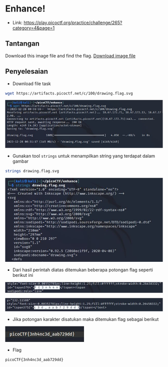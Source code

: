 # Enhance!
- Link: https://play.picoctf.org/practice/challenge/265?category=4&page=1

## Tantangan
Download this image file and find the flag. [Download image file](https://artifacts.picoctf.net/c/100/drawing.flag.svg)

## Penyelesaian
- Download file task
```sh
wget https://artifacts.picoctf.net/c/100/drawing.flag.svg
```

![alt text](https://github.com/rahardian-dwi-saputra/picoCTF-writeup/blob/main/Forensics/enhance/assets/enhance%201.JPG)

- Gunakan tool `strings` untuk menampilkan string yang terdapat dalam gambar
```sh
strings drawing.flag.svg
```

![alt text](https://github.com/rahardian-dwi-saputra/picoCTF-writeup/blob/main/Forensics/enhance/assets/enhance%202.JPG)

- Dari hasil perintah diatas ditemukan beberapa potongan flag seperti berikut ini

![alt text](https://github.com/rahardian-dwi-saputra/picoCTF-writeup/blob/main/Forensics/enhance/assets/enhance%203.JPG)

![alt text](https://github.com/rahardian-dwi-saputra/picoCTF-writeup/blob/main/Forensics/enhance/assets/enhance%204.JPG)

- Jika potongan karakter disatukan maka ditemukan flag sebagai berikut

![alt text](https://github.com/rahardian-dwi-saputra/picoCTF-writeup/blob/main/Forensics/enhance/assets/enhance%205.JPG)

- Flag
```sh
picoCTF{3nh4nc3d_aab729dd}
```